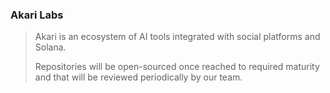 ### Akari Labs

> Akari is an ecosystem of AI tools integrated with social platforms and Solana.
> 
> Repositories will be open-sourced once reached to required maturity and that will be reviewed periodically by our team.
